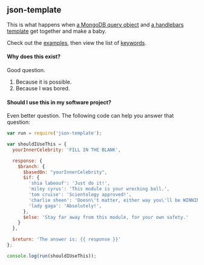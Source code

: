 ## json-template

This is what happens when [a MongoDB query object](http://docs.mongodb.org/manual/tutorial/query-documents/) and [a handlebars template](http://handlebarsjs.com/) get together and make a baby.

Check out the [examples](docs/examples.md), then view the list of [keywords](docs/reserved.md).

#### Why does this exist?

Good question.

1. Because it is possible.
2. Because I was bored.

#### Should I use this in my software project?

Even better question. The following code can help you answer that question:

```js
var run = require('json-template');

var shouldIUseThis = {
  yourInnerCelebrity: 'FILL IN THE BLANK',

  response: {
    $branch: {
      $basedOn: "yourInnerCelebrity",
      $if: {
        'shia labeouf': 'Just do it!',
        'miley cyrus': 'This module is your wrecking ball.',
        'tom cruise': 'Scientology approved!',
        'charlie sheen': 'Doesn\'t matter, either way you\'ll be WINNING!',
        'lady gaga': 'Absolutely!',
      },
      $else: 'Stay far away from this module, for your own safety.'
    }
  },

  $return: 'The answer is: {{ response }}'
};

console.log(run(shouldIUseThis));
```
